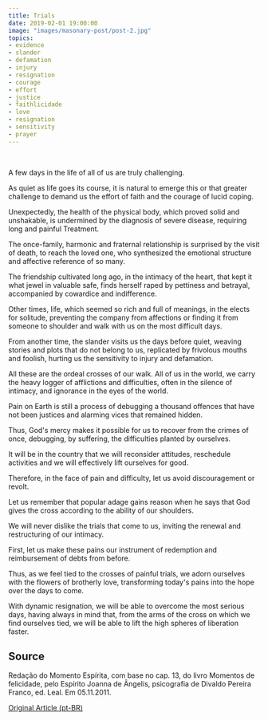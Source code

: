 ```yaml
---
title: Trials
date: 2019-02-01 19:00:00
image: "images/masonary-post/post-2.jpg"
topics: 
- evidence
- slander
- defamation
- injury
- resignation
- courage
- effort
- justice
- faithlicidade
- love
- resignation
- sensitivity
- prayer
---
```

 

A few days in the life of all of us are truly challenging.

As quiet as life goes its course, it is natural to emerge this or that
greater challenge to demand us the effort of faith and the courage of lucid coping.

Unexpectedly, the health of the physical body, which proved solid and unshakable,
is undermined by the diagnosis of severe disease, requiring long and painful
Treatment.

The once-family, harmonic and fraternal relationship is surprised by the visit
of death, to reach the loved one, who synthesized the emotional structure and
affective reference of so many.

The friendship cultivated long ago, in the intimacy of the heart, that kept it
what jewel in valuable safe, finds herself raped by pettiness and betrayal,
accompanied by cowardice and indifference.

Other times, life, which seemed so rich and full of meanings, in the
elects for solitude, preventing the company from affections or finding it from someone
to shoulder and walk with us on the most difficult days.

From another time, the slander visits us the days before quiet, weaving
stories and plots that do not belong to us, replicated by frivolous mouths and
foolish, hurting us the sensitivity to injury and defamation.

All these are the ordeal crosses of our walk. All of us in the world,
we carry the heavy logger of afflictions and difficulties, often in the
silence of intimacy, and ignorance in the eyes of the world.

Pain on Earth is still a process of debugging a thousand offences that have not been
justices and alarming vices that remained hidden.

Thus, God's mercy makes it possible for us to recover from the crimes of
once, debugging, by suffering, the difficulties planted by ourselves.

It will be in the country that we will reconsider attitudes, reschedule activities and
we will effectively lift ourselves for good.

Therefore, in the face of pain and difficulty, let us avoid discouragement or revolt.

Let us remember that popular adage gains reason when he says that God gives the cross
according to the ability of our shoulders.

We will never dislike the trials that come to us, inviting the renewal and
restructuring of our intimacy.

First, let us make these pains our instrument of redemption and reimbursement of
debts from before.

Thus, as we feel tied to the crosses of painful trials,
we adorn ourselves with the flowers of brotherly love, transforming today's pains into the
hope over the days to come.

With dynamic resignation, we will be able to overcome the most serious days, having
always in mind that, from the arms of the cross on which we find ourselves tied,
we will be able to lift the high spheres of liberation faster.


## Source
Redação do Momento Espírita, com base no cap. 13, do livro Momentos de
felicidade, pelo Espírito Joanna de Ângelis, psicografia de Divaldo Pereira
Franco, ed. Leal.
Em 05.11.2011.


[Original Article (pt-BR)](http://www.momento.com.br/pt/ler_texto.php?id=3221)
